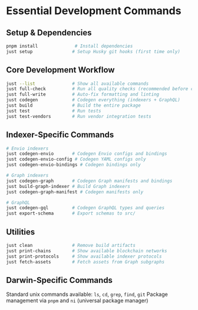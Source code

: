 # Essential Development Commands

## Setup & Dependencies
```bash
pnpm install              # Install dependencies
just setup               # Setup Husky git hooks (first time only)
```

## Core Development Workflow
```bash
just --list              # Show all available commands
just full-check          # Run all quality checks (recommended before commit)
just full-write          # Auto-fix formatting and linting
just codegen             # Codegen everything (indexers + GraphQL)
just build               # Build the entire package
just test                # Run tests
just test-vendors        # Run vendor integration tests
```

## Indexer-Specific Commands  
```bash
# Envio indexers
just codegen-envio       # Codegen Envio configs and bindings
just codegen-envio-config # Codegen YAML configs only
just codegen-envio-bindings # Codegen bindings only

# Graph indexers  
just codegen-graph       # Codegen Graph manifests and bindings
just build-graph-indexer # Build Graph indexers
just codegen-graph-manifest # Codegen manifests only

# GraphQL
just codegen-gql         # Codegen GraphQL types and queries
just export-schema       # Export schemas to src/
```

## Utilities
```bash
just clean               # Remove build artifacts
just print-chains        # Show available blockchain networks
just print-protocols     # Show available indexer protocols
just fetch-assets        # Fetch assets from Graph subgraphs
```

## Darwin-Specific Commands
Standard unix commands available: `ls`, `cd`, `grep`, `find`, `git`
Package management via `pnpm` and `ni` (universal package manager)